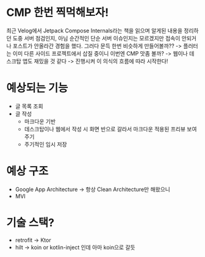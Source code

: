 # CMP 한번 찍먹해보자!

최근 Velog에서 Jetpack Compose Internals라는 책을 읽으며 알게된 내용을 정리하던 도중 서버 점검인지, 아님 순간적인 단순 서버 이슈인지는 모르겠지만
접속이 안되거나 포스트가 안올라간 경험을 했다. 
그러다 문득 한번 비슷하게 만들어볼까?? -> 플러터는 이미 다른 사이드 프로젝트에서 삽질 중이니 이번엔 CMP 맛좀 볼까? -> 웹이나 데스크탑 앱도 재밌을 것 같다 -> 진행시켜
이 의식의 흐름에 따라 시작한다!

# 예상되는 기능
* 글 목록 조회
* 글 작성
  * 마크다운 기반 
  * 데스크탑이나 웹에서 작성 시 화면 반으로 갈라서 마크다운 적용된 프리뷰 보여주기
  * 주기적인 임시 저장
 
    
# 예상 구조
* Google App Architecture -> 항상 Clean Architecture만 해왔으니
* MVI

# 기술 스택?
* retrofit -> Ktor
* hilt -> koin or kotlin-inject 인데 아마 koin으로 갈듯
  
